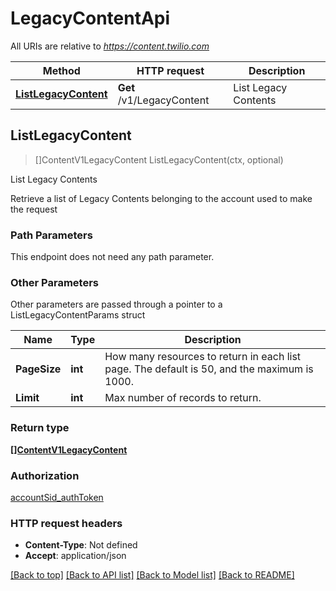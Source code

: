 # LegacyContentApi

All URIs are relative to *https://content.twilio.com*

Method | HTTP request | Description
------------- | ------------- | -------------
[**ListLegacyContent**](LegacyContentApi.md#ListLegacyContent) | **Get** /v1/LegacyContent | List Legacy Contents



## ListLegacyContent

> []ContentV1LegacyContent ListLegacyContent(ctx, optional)

List Legacy Contents

Retrieve a list of Legacy Contents belonging to the account used to make the request

### Path Parameters

This endpoint does not need any path parameter.

### Other Parameters

Other parameters are passed through a pointer to a ListLegacyContentParams struct


Name | Type | Description
------------- | ------------- | -------------
**PageSize** | **int** | How many resources to return in each list page. The default is 50, and the maximum is 1000.
**Limit** | **int** | Max number of records to return.

### Return type

[**[]ContentV1LegacyContent**](ContentV1LegacyContent.md)

### Authorization

[accountSid_authToken](../README.md#accountSid_authToken)

### HTTP request headers

- **Content-Type**: Not defined
- **Accept**: application/json

[[Back to top]](#) [[Back to API list]](../README.md#documentation-for-api-endpoints)
[[Back to Model list]](../README.md#documentation-for-models)
[[Back to README]](../README.md)

